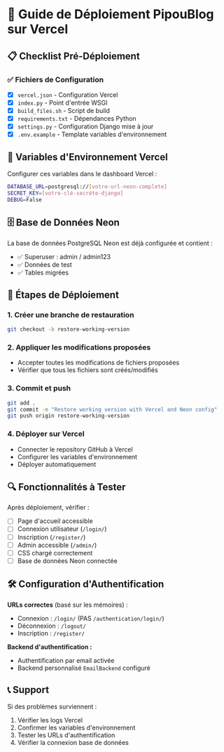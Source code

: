 # 🚀 Guide de Déploiement PipouBlog sur Vercel

## 📋 Checklist Pré-Déploiement

### ✅ Fichiers de Configuration
- [x] `vercel.json` - Configuration Vercel
- [x] `index.py` - Point d'entrée WSGI
- [x] `build_files.sh` - Script de build
- [x] `requirements.txt` - Dépendances Python
- [x] `settings.py` - Configuration Django mise à jour
- [x] `.env.example` - Template variables d'environnement

## 🔧 Variables d'Environnement Vercel

Configurer ces variables dans le dashboard Vercel :

```bash
DATABASE_URL=postgresql://[votre-url-neon-complete]
SECRET_KEY=[votre-clé-secrète-django]
DEBUG=False
```

## 🗄️ Base de Données Neon

La base de données PostgreSQL Neon est déjà configurée et contient :
- ✅ Superuser : admin / admin123
- ✅ Données de test
- ✅ Tables migrées

## 🚀 Étapes de Déploiement

### 1. Créer une branche de restauration
```bash
git checkout -b restore-working-version
```

### 2. Appliquer les modifications proposées
- Accepter toutes les modifications de fichiers proposées
- Vérifier que tous les fichiers sont créés/modifiés

### 3. Commit et push
```bash
git add .
git commit -m "Restore working version with Vercel and Neon config"
git push origin restore-working-version
```

### 4. Déployer sur Vercel
- Connecter le repository GitHub à Vercel
- Configurer les variables d'environnement
- Déployer automatiquement

## 🔍 Fonctionnalités à Tester

Après déploiement, vérifier :
- [ ] Page d'accueil accessible
- [ ] Connexion utilisateur (`/login/`)
- [ ] Inscription (`/register/`)
- [ ] Admin accessible (`/admin/`)
- [ ] CSS chargé correctement
- [ ] Base de données Neon connectée

## 🛠️ Configuration d'Authentification

**URLs correctes** (basé sur les mémoires) :
- Connexion : `/login/` (PAS `/authentication/login/`)
- Déconnexion : `/logout/`
- Inscription : `/register/`

**Backend d'authentification :**
- Authentification par email activée
- Backend personnalisé `EmailBackend` configuré

## 📞 Support

Si des problèmes surviennent :
1. Vérifier les logs Vercel
2. Confirmer les variables d'environnement
3. Tester les URLs d'authentification
4. Vérifier la connexion base de données
